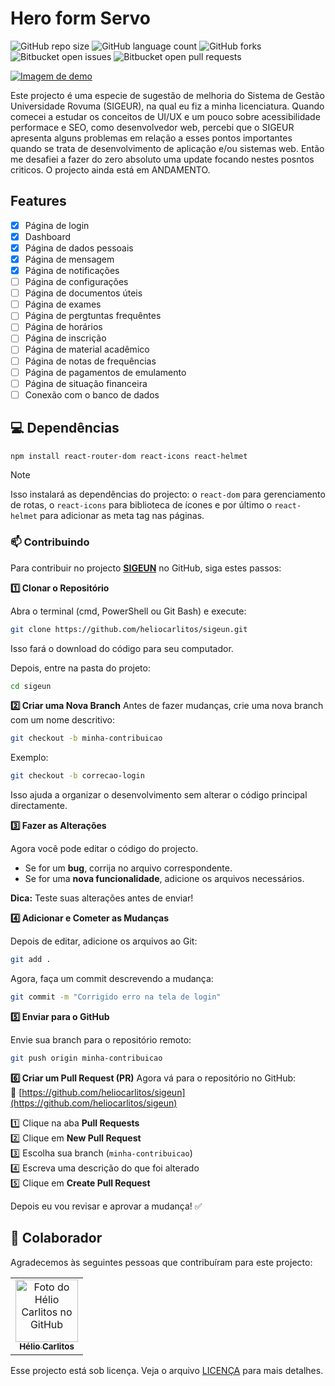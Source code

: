 # Hero form Servo

![GitHub repo size](https://img.shields.io/github/repo-size/heliocarlitos/sigeun?style=for-the-badge)
![GitHub language count](https://img.shields.io/github/languages/count/heliocarlitos/sigeun?style=for-the-badge)
![GitHub forks](https://img.shields.io/github/forks/heliocarlitos/sigeun?style=for-the-badge)
![Bitbucket open issues](https://img.shields.io/bitbucket/issues/heliocarlitos/sigeun?style=for-the-badge)
![Bitbucket open pull requests](https://img.shields.io/bitbucket/pr-raw/heliocarlitos/sigeun?style=for-the-badge) 

<a href="https://sigeun.vercel.app/"> 

<picture>
     <source media="(prefers-color-scheme: dark)" srcset="preview.webp">
     <source media="(prefers-color-scheme: light)" srcset="preview.webp">
     <img alt="Imagem de demo" src="preview.webp">
</picture>

</a>

Este projecto é uma especie de sugestão de melhoria do Sistema de Gestão Universidade Rovuma (SIGEUR), na qual eu fiz a minha licenciatura. Quando comecei a estudar os conceitos de UI/UX e um pouco sobre acessibilidade performace e SEO, como desenvolvedor web, percebi que o SIGEUR apresenta alguns problemas em relação a esses pontos importantes quando se trata de desenvolvimento de aplicação e/ou sistemas web. Então me desafiei a fazer do zero absoluto uma update focando nestes posntos criticos. O projecto ainda está em ANDAMENTO.

## Features

- [x] Página de login
- [x] Dashboard
- [x] Página de dados pessoais
- [x] Página de mensagem
- [x] Página de notificações
- [ ] Página de configurações
- [ ] Página de documentos úteis
- [ ] Página de exames
- [ ] Página de pergtuntas frequêntes
- [ ] Página de horários
- [ ] Página de inscrição
- [ ] Página de material acadêmico
- [ ] Página de notas de frequências
- [ ] Página de pagamentos de emulamento
- [ ] Página de situação financeira
- [ ] Conexão com o banco de dados

## 💻 Dependências

```bash
npm install react-router-dom react-icons react-helmet
```

> [!NOTE]
> Isso instalará as dependências do projecto: o `react-dom` para gerenciamento de rotas, o `react-icons` para biblioteca de ícones e por último o `react-helmet` para adicionar as meta tag nas páginas.

### 📫 Contribuindo

Para contribuir no projecto **[SIGEUN](https://github.com/heliocarlitos/sigeun)** no GitHub, siga estes passos:  

**1️⃣ Clonar o Repositório**

Abra o terminal (cmd, PowerShell ou Git Bash) e execute:  

```bash
git clone https://github.com/heliocarlitos/sigeun.git
```
Isso fará o download do código para seu computador.  

Depois, entre na pasta do projeto:  

```bash
cd sigeun
```

**2️⃣ Criar uma Nova Branch**
Antes de fazer mudanças, crie uma nova branch com um nome descritivo: 

```bash
git checkout -b minha-contribuicao
```
Exemplo:  
```bash
git checkout -b correcao-login
```
Isso ajuda a organizar o desenvolvimento sem alterar o código principal directamente.


**3️⃣ Fazer as Alterações**

Agora você pode editar o código do projecto. 

- Se for um **bug**, corrija no arquivo correspondente.  
- Se for uma **nova funcionalidade**, adicione os arquivos necessários.  

**Dica:** Teste suas alterações antes de enviar!

**4️⃣ Adicionar e Cometer as Mudanças**

Depois de editar, adicione os arquivos ao Git: 

```bash
git add .
```
Agora, faça um commit descrevendo a mudança:  
```bash
git commit -m "Corrigido erro na tela de login"
```

**5️⃣ Enviar para o GitHub**

Envie sua branch para o repositório remoto:

```bash
git push origin minha-contribuicao
```

**6️⃣ Criar um Pull Request (PR)**
Agora vá para o repositório no GitHub:  
🔗 [https://github.com/heliocarlitos/sigeun](https://github.com/heliocarlitos/sigeun)  

1️⃣ Clique na aba **Pull Requests**  
2️⃣ Clique em **New Pull Request**  
3️⃣ Escolha sua branch (`minha-contribuicao`)  
4️⃣ Escreva uma descrição do que foi alterado  
5️⃣ Clique em **Create Pull Request**  

Depois eu vou revisar e aprovar a mudança! ✅  

## 🤝 Colaborador

Agradecemos às seguintes pessoas que contribuíram para este projecto:

<table>
<tr>
<td align="center">
     <a href="#" title="Hélio Carlitos">
     <img src="https://avatars3.githubusercontent.com/u/112761333" width="100px;" alt="Foto do Hélio Carlitos no GitHub"/><br>
     <sub>
          <b>Hélio Carlitos</b>
     </sub>
     </a>
</td>
<!-- <td align="center">
     <a href="#" title="defina o título do link">
     <img src="https://s2.glbimg.com/FUcw2usZfSTL6yCCGj3L3v3SpJ8=/smart/e.glbimg.com/og/ed/f/original/2019/04/25/zuckerberg_podcast.jpg" width="100px;" alt="Foto do Mark Zuckerberg"/><br>
     <sub>
          <b>Mark Zuckerberg</b>
     </sub>
     </a>
</td>
<td align="center">
     <a href="#" title="defina o título do link">
     <img src="https://miro.medium.com/max/360/0*1SkS3mSorArvY9kS.jpg" width="100px;" alt="Foto do Steve Jobs"/><br>
     <sub>
          <b>Steve Jobs</b>
     </sub>
     </a>
</td> -->
</tr>
</table>

Esse projecto está sob licença. Veja o arquivo [LICENÇA](https://github.com/heliocarlitos/sigeun?tab=MIT-1-ov-file) para mais detalhes.
